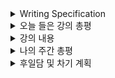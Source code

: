 <details>
<summary>Writing Specification</summary>
<div markdown="1">

>Date : 22.02.04
>
>강좌 분류 : Data Visualization
>
>>강좌 번호 : 3-1
>>
>>제목 : 차트의 요소 - Text 사용하기
>
>>강좌 번호 : 3-2
>>
>>제목 : 차트의 요소 - Color 사용하기
>
>>강좌 번호 : 3-3
>>
>>제목 : 차트의 요소 - Facet 사용하기
>
>>강좌 번호 : 3-4
>>
>>제목 : 차트의 요소 - More Tips
>
>>강좌 번호 : 4-1
>>
>>제목 : 통계와 차트 - Seaborn 소개
>
>>강좌 번호 : 4-2
>>
>>제목 : 통계와 차트 - Seaborn 기초
>
>>강좌 번호 : 4-3
>>
>>제목 : 통계와 차트 - Seaborn 심화


</div>
</details>

<details>
<summary>오늘 들은 강의 총평</summary>
<div markdown="1">

으... 듣기만 해놨다. 정리는 나중에...

이번 주가 리얼 헬이다;;

겁나 대충 정리하는 것 같은데, 이번 주 강의가 너무 많다.

말이 되냐 이게;;

</div>
</details>

<details>
<summary>강의 내용</summary>
<div markdown="1">

어제와 마찬가지로 강의에 관한 코드를 별첨하는 것으로 대체하겠다.

Notion에다가 정리할 수 있으면 해볼 듯.

1. Text.py -> 3-1강 코드

2. Color.py -> 3-2강 코드

3. Facet.py -> 3-3강 코드

4. MoreTips.py -> 3-4강 코드

5. Seaborn.py -> 4-1~4-3강 코드
</div>
</details>


<details>
<summary>나의 주간 총평</summary>
<div markdown="1">

이번 주는 강의 덕에 너무 바쁘지만,

그래도 ResNet을 구현하고 이에 관해서 이야기해볼 수 있는 좋은 시간을 가졌다.

일단 **"논문을 읽고 구현해본다."** 라는 경험은 대학원에서도 없었다!

그리고 그 과정에서 과제에서 배운 것을 활용해보기도 하고, 다양한 문제를 만났고, 해결해보았다.

특히 라이브러리 문제가 터지는 건 아주 인상적이었다.

~~큰 맘 먹고 지른 GPU 놈이 너무 좋으신 건지 CUDA 같은 것들이 전부 최신 버전 밖에 지원 안해서 고생했다.~~

~~별개로 왜 device='cuda'가 왜 자동으로 안되냐고 ㅋㅋ 그건 GPU 문제가 아니잖아.~~

지난 주에 무슨 계획을 방어적으로 세우고 어쩌고 한 것 같은데, 압도적인 강의의 파도 앞에 무릎을 꿇었다.

밈마냥 추진력이라도 냈으면 좋겠는데, 추진력이 생길리가 있나 싶은데 큰일났다.

1. 잘했던 것, 좋았던 것, 계속할 것
   
   ResNet을 구현하여 각자 상의한 것

   이런 경험은 굉장히 값지다고 생각함.

   또 피드백을 열심히 때렸다.

   짧은 피드백을 위해서 깊게 공부하는 과정에서도 깨달음을 얻는 과정이 있어서 만족했음.

2. 잘못했던 것, 아쉬운 것, 부족한 것과 그 개선 방향
   
   구현한 것을 서로 이야기해보는 시간을 가진 것은 좋은데 A/S가 모자란 것이 아닌가 하는 개인적인 생각이 있음.

   특히, 논문 내용에 대한 심도있는 공개된 토의가 없었던 것은 나름대로 아쉬운 점임.

   물론, 초기 시도이고 시간 여유가 없어서 코딩 구현하는 것만도 벅차다는 사실은 인정함.

   그런데 과연 코딩 구현에만 집중하는 것도 옳은가? 에 대한 질문을 받는다면 확실한 대답을 드리긴 어렵다고 봄.

   그래도 일단 시도했고, 진행한다는 것에 의의를 두는 것도 바람직함.

3. 도전할 것, 시도할 것
   
   도전할 것 : R-CNN 구현

   시도할 것 : Notion에다가 별도의 정리 추가

   코딩 공부를 위주로 하게 되는 이번주는 코딩 파일에 공부한 것을 적고 있는데,

   개인적으로 작성한 학습 정리가 없는 것은 조금 아쉽긴 함.

4. 키워드, 알게된 것, 느낀 점
   
   ResNet을 구현하면서 신경망 코딩의 흐름에 대해서 체득하게 되었다.

   간만에 논문을 심도 있게 읽어서 옛날 느낌도 나고 좋았다.

   더 다양한 경험을 했으면 좋겠다고 느꼈다.

</div>
</details>

<details>
<summary>후일담 및 차기 계획</summary>
<div markdown="1">

이번 주 주말은 너무 바쁠 것 같다.

밀린 강의 정리, R-CNN 조사 및 구현 등으로;;

어우 이거 될까 싶다.

컨디션 관리와 더불어 밸런스를 잘 잡아가면서 준비해야한다..

차기 계획

1. R-CNN 구현하기

2. 밀린 강의 코딩 정리하기
   
</div>
</details>



